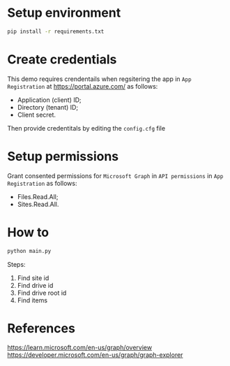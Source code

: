 # Setup environment
```sh
pip install -r requirements.txt
```
# Create credentials
This demo requires crendentails when regsitering the app in `App Registration` at https://portal.azure.com/ as follows:
- Application (client) ID;
- Directory (tenant) ID;
- Client secret.

Then provide credentitals by editing the `config.cfg` file
# Setup permissions
Grant consented permissions for `Microsoft Graph` in `API permissions` in `App Registration` as follows:
- Files.Read.All;
- Sites.Read.All.
# How to
```sh
python main.py
```
Steps:
1. Find site id
1. Find drive id
1. Find drive root id
1. Find items

# References
https://learn.microsoft.com/en-us/graph/overview
https://developer.microsoft.com/en-us/graph/graph-explorer
